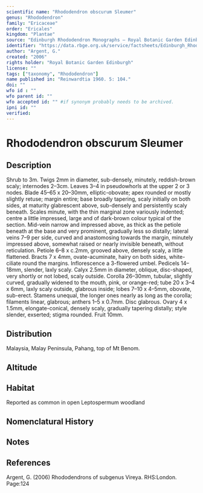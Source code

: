 ```yaml
---
scientific name: "Rhododendron obscurum Sleumer"
genus: "Rhododendron"
family: "Ericaceae"
order: "Ericales"
kingdom: "Plantae"
source: "Edinburgh Rhododendron Monographs – Royal Botanic Garden Edinburgh"
identifier: "https://data.rbge.org.uk/service/factsheets/Edinburgh_Rhododendron_Monographs.xhtml"
author: "Argent, G."
created: "2006"
rights holder: "Royal Botanic Garden Edinburgh"
license: ""
tags: ["taxonomy", "Rhododendron"]
name published in: "Reinwardtia 1960. 5: 104."
doi: ""
wfo id : ""
wfo parent id: ""
wfo accepted id: "" #if synonym probably needs to be archived.                      
ipni id: ""
verified:
---
```


                       

# Rhododendron obscurum Sleumer

## Description
Shrub to 3m. Twigs 2mm in diameter, sub-densely, minutely, reddish-brown scaly; internodes 2–3cm. Leaves 3–4 in pseudowhorls at the upper 2 or 3 nodes. Blade 45–65 x 20–30mm, elliptic-obovate; apex rounded or mostly slightly retuse; margin entire; base broadly tapering, scaly initially on both sides, at maturity glabrescent above, sub-densely and persistently scaly beneath. Scales minute, with the thin marginal zone variously indented; centre a little impressed, large and of dark-brown colour typical of the section. Mid-vein narrow and impressed above, as thick as the petiole beneath at the base and very prominent, gradually less so distally; lateral veins 7–9 per side, curved and anastomosing towards the margin, minutely impressed above, somewhat raised or nearly invisible beneath, without reticulation. Petiole 6–8 x c.2mm, grooved above, densely scaly, a little flattened. Bracts 7 x 4mm, ovate-acuminate, hairy on both sides, white-ciliate round the margins. Inflorescence a 3-­flowered umbel. Pedicels 14–18mm, slender, laxly scaly. Calyx 2.5mm in diameter, oblique, disc-shaped, very shortly or not lobed, scaly outside. Corolla 26–30mm, tubular, slightly curved, gradually widened to the mouth, pink, or orange-red; tube 20 x 3–4 x 6mm, laxly scaly outside, glabrous inside; lobes 7–10 x 4–5mm, obovate, sub-erect. Stamens unequal, the longer ones nearly as long as the corolla; filaments linear, glabrous; anthers 1–5 x 0.7mm. Disc glabrous. Ovary 4 x 1.5mm, elongate-­conical, densely scaly, gradually tapering distally; style slender, exserted; stigma rounded. Fruit 10mm.

## Distribution
Malaysia, Malay Peninsula, Pahang, top of Mt Benom.

## Altitude


## Habitat
Reported as common in open Leptospermum woodland

## Nomenclatural History

                       
## Notes


## References

Argent, G. (2006) Rhododendrons of subgenus Vireya. RHS:London. Page:124
